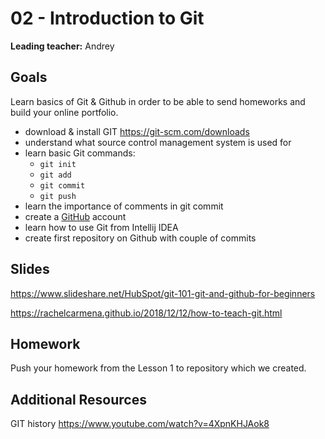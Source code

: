 # 02 - Introduction to Git

**Leading teacher:** Andrey

## Goals

Learn basics of Git & Github in order to be able to send homeworks and build your online portfolio.

- download & install GIT https://git-scm.com/downloads
- understand what source control management system is used for
- learn basic Git commands:
    - `git init`
    - `git add`
    - `git commit`
    - `git push`
- learn the importance of comments in git commit
- create a [GitHub](https://github.com) account
- learn how to use Git from Intellij IDEA
- create first repository on Github with couple of commits

## Slides

https://www.slideshare.net/HubSpot/git-101-git-and-github-for-beginners

https://rachelcarmena.github.io/2018/12/12/how-to-teach-git.html

## Homework

Push your homework from the Lesson 1 to repository which we created.

## Additional Resources

GIT history https://www.youtube.com/watch?v=4XpnKHJAok8
